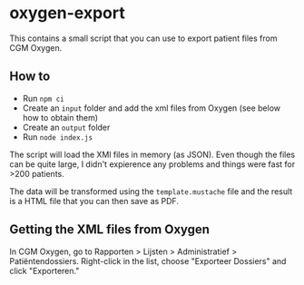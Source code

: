 # oxygen-export

This contains a small script that you can use to export patient files from CGM Oxygen.

## How to

- Run `npm ci`
- Create an `input` folder and add the xml files from Oxygen (see below how to obtain them)
- Create an `output` folder
- Run `node index.js`

The script will load the XMl files in memory (as JSON). Even though the files can be quite 
large, I didn't expierence any problems and things were fast for >200 patients.

The data will be transformed using the `template.mustache` file and the result is a HTML
file that you can then save as PDF.

## Getting the XML files from Oxygen

In CGM Oxygen, go to Rapporten > Lijsten > Administratief > Patiëntendossiers. Right-click
in the list, choose "Exporteer Dossiers" and click "Exporteren."
